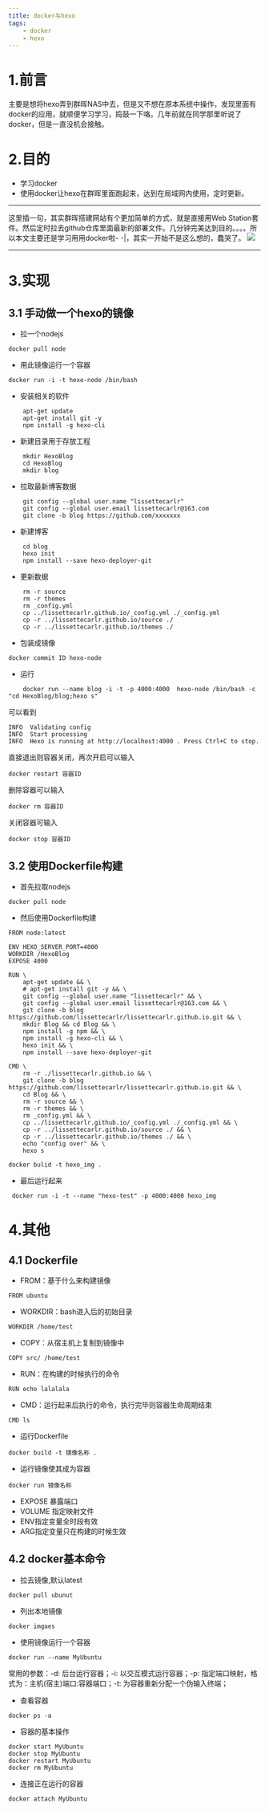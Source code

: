 ```yaml
---
title: docker与hexo
tags:
    - docker
    - hexo
---
```


# 1.前言
主要是想将hexo弄到群晖NAS中去，但是又不想在原本系统中操作，发现里面有docker的应用，就顺便学习学习，捣鼓一下咯。几年前就在同学那里听说了docker，但是一直没机会接触。

<!-- more -->

# 2.目的
* 学习docker
* 使用docker让hexo在群晖里面跑起来，达到在局域网内使用，定时更新。
-----------
这里插一句，其实群晖搭建网站有个更加简单的方式，就是直接用Web Station套件。然后定时拉去github仓库里面最新的部署文件。几分钟完美达到目的。。。。所以本文主要还是学习用用docker啦- -|，其实一开始不是这么想的，蠢哭了。
![](/source/img/docker与hexo/docker与hexo_1.png)

-----------


# 3.实现
## 3.1 手动做一个hexo的镜像

* 拉一个nodejs

```
docker pull node
```

* 用此镜像运行一个容器

```
docker run -i -t hexo-node /bin/bash
```

* 安装相关的软件

```
    apt-get update
    apt-get install git -y
    npm install -g hexo-cli
```

* 新建目录用于存放工程

```
    mkdir HexoBlog
    cd HexoBlog
    mkdir blog
```

* 拉取最新博客数据

```
    git config --global user.name "lissettecarlr"
    git config --global user.email lissettecarlr@163.com
    git clone -b blog https://github.com/xxxxxxx
```

* 新建博客

```
    cd blog
    hexo init
    npm install --save hexo-deployer-git
```

* 更新数据

```
    rm -r source 
    rm -r themes 
    rm _config.yml 
    cp ../lissettecarlr.github.io/_config.yml ./_config.yml 
    cp -r ../lissettecarlr.github.io/source ./ 
    cp -r ../lissettecarlr.github.io/themes ./ 
```

* 包装成镜像

```
docker commit ID hexo-node
```

* 运行
```
    docker run --name blog -i -t -p 4000:4000  hexo-node /bin/bash -c "cd HexoBlog/blog;hexo s"
```
可以看到
```
INFO  Validating config
INFO  Start processing
INFO  Hexo is running at http://localhost:4000 . Press Ctrl+C to stop.
```
直接退出则容器关闭，再次开启可以输入
```
docker restart 容器ID
```
删除容器可以输入
```
docker rm 容器ID
```
关闭容器可输入
```
docker stop 容器ID
```

## 3.2 使用Dockerfile构建
* 首先拉取nodejs
```
docker pull node
```
* 然后使用Dockerfile构建
```
FROM node:latest

ENV HEXO_SERVER_PORT=4000
WORKDIR /HexoBlog
EXPOSE 4000

RUN \
    apt-get update && \
    # apt-get install git -y && \
    git config --global user.name "lissettecarlr" && \
    git config --global user.email lissettecarlr@163.com && \
    git clone -b blog https://github.com/lissettecarlr/lissettecarlr.github.io.git && \
    mkdir Blog && cd Blog && \
    npm install -g npm && \
    npm install -g hexo-cli && \
    hexo init && \
    npm install --save hexo-deployer-git

CMD \
    rm -r ./lissettecarlr.github.io && \
    git clone -b blog https://github.com/lissettecarlr/lissettecarlr.github.io.git && \
    cd Blog && \
    rm -r source && \
    rm -r themes && \
    rm _config.yml && \
    cp ../lissettecarlr.github.io/_config.yml ./_config.yml && \
    cp -r ../lissettecarlr.github.io/source ./ && \
    cp -r ../lissettecarlr.github.io/themes ./ && \
    echo "config over" && \
    hexo s

```

```
docker bulid -t hexo_img .
```

* 最后运行起来
```
 docker run -i -t --name "hexo-test" -p 4000:4000 hexo_img
```



# 4.其他

## 4.1 Dockerfile

* FROM：基于什么来构建镜像

```
FROM ubuntu
```

* WORKDIR：bash进入后的初始目录

```
WORKDIR /home/test
```

* COPY：从宿主机上复制到镜像中

```
COPY src/ /home/test
```

* RUN：在构建的时候执行的命令

```
RUN echo lalalala
```

* CMD：运行起来后执行的命令，执行完毕则容器生命周期结束

```
CMD ls
```

* 运行Dockerfile

```
docker build -t 镜像名称 .
```

* 运行镜像使其成为容器

```
docker run 镜像名称
```

* EXPOSE 暴露端口
* VOLUME 指定映射文件
* ENV指定变量全时段有效
* ARG指定变量只在构建的时候生效

## 4.2 docker基本命令

* 拉去镜像,默认latest
```
docker pull ubunut
```

* 列出本地镜像
```
docker imgaes
```

* 使用镜像运行一个容器
```
docker run --name MyUbuntu 
```
常用的参数：-d: 后台运行容器；-i: 以交互模式运行容器；-p: 指定端口映射，格式为：主机(宿主)端口:容器端口；-t: 为容器重新分配一个伪输入终端；

* 查看容器
```
docker ps -a
```

* 容器的基本操作
```
docker start MyUbuntu
docker stop MyUbuntu
docker restart MyUbuntu
docker rm MyUbuntu
```

* 连接正在运行的容器
```
docker attach MyUbuntu
```